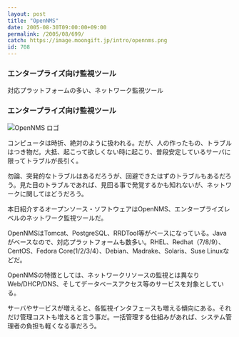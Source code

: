 ```yaml
---
layout: post
title: "OpenNMS"
date: 2005-08-30T09:00:00+09:00
permalink: /2005/08/699/
catch: https://image.moongift.jp/intro/opennms.png
id: 708
---
```

### エンタープライズ向け監視ツール
  
対応プラットフォームの多い、ネットワーク監視ツール  
<!--more-->  

### エンタープライズ向け監視ツール
  

![OpenNMS ロゴ](https://image.moongift.jp/intro/opennms.png "OpenNMS ロゴ")

  

コンピュータは時折、絶対のように扱われる。だが、人の作ったもの、トラブルはつき物だ。大抵、起こって欲しくない時に起こり、普段安定しているサーバに限ってトラブルが長引く。

  

勿論、突発的なトラブルはあるだろうが、回避できたはずのトラブルもあるだろう。見た目のトラブルであれば、見回る事で発覚するかも知れないが、ネットワークに関してはどうだろう。

  

本日紹介するオープンソース・ソフトウェアはOpenNMS、エンタープライズレベルのネットワーク監視ツールだ。

  

OpenNMSはTomcat、PostgreSQL、RRDTool等がベースになっている。Javaがベースなので、対応プラットフォームも数多い。RHEL、Redhat（7/8/9）、CentOS、Fedora Core(1/2/3/4）、Debian、Madrake、Solaris、Suse Linuxなどだ。

  

OpenNMSの特徴としては、ネットワークリソースの監視とは異なりWeb/DHCP/DNS、そしてデータベースアクセス等のサービスを対象としている。

  

サーバやサービスが増えると、各監視インタフェースも増える傾向にある。それだけ管理コストも増えると言う事だ。一括管理する仕組みがあれば、システム管理者の負担も軽くなる事だろう。

